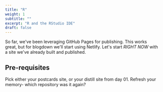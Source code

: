 ```yaml
---
title: "R"
weight: 1
subtitle: ""
excerpt: "R and the RStudio IDE"
draft: false
---
```



So far, we've been leveraging GitHub Pages for publishing. This works great, but for blogdown we'll start using Netlify. Let's start *RIGHT NOW* with a site we've already built and published.

## Pre-requisites

Pick either your postcards site, or your distill site from day 01. Refresh your memory- which repository was it again?